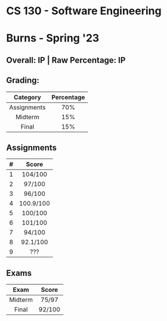 # CS 130 - Software Engineering

# Burns - Spring '23

## Overall: IP | Raw Percentage: IP

## Grading:

|  Category   | Percentage |
| :---------: | :--------: |
| Assignments |    70%     |
|   Midterm   |    15%     |
|    Final    |    15%     |

## Assignments

|  #   |   Score   |
| :--: | :-------: |
|  1   |  104/100  |
|  2   |  97/100   |
|  3   |  96/100   |
|  4   | 100.9/100 |
|  5   |  100/100  |
|  6   |  101/100  |
|  7   |  94/100   |
|  8   | 92.1/100  |
|  9   |    ???    |

## Exams

|  Exam   | Score  |
| :-----: | :----: |
| Midterm | 75/97  |
|  Final  | 92/100 |

